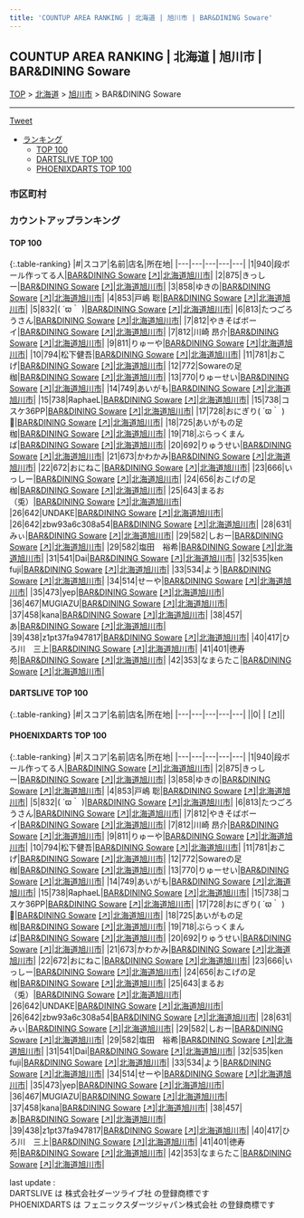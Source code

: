 ```yaml
---
title: 'COUNTUP AREA RANKING | 北海道 | 旭川市 | BAR&DINING Soware'
---
```

## COUNTUP AREA RANKING | 北海道 | 旭川市 | BAR&DINING Soware

[TOP](/darts/rank/) > [北海道](/darts/rank/北海道/) > [旭川市](/darts/rank/北海道/旭川市/) > BAR&DINING Soware

___

<a href="https://twitter.com/share?ref_src=twsrc%5Etfw" data-text="COUNTUP AREA RANKING | 北海道旭川市BAR&DINING Soware" class="twitter-share-button" data-hashtags="DARTSLIVE,PHOENIXDARTS,darts,ダーツ" data-show-count="false">Tweet</a>

* [ランキング](#カウントアップランキング)
    * [TOP 100](#top-100)
    * [DARTSLIVE TOP 100](#dartslive-top-100)
    * [PHOENIXDARTS TOP 100](#phoenixdarts-top-100)

### 市区町村

<ul>

</ul>

### カウントアップランキング

#### TOP 100



{:.table-ranking}
|#|スコア|名前|店名|所在地|
|---|---|---|---|---|
|1|940|<span class="rank-name-pd">段ボール作ってる人</span>|<a href="/darts/rank/shops/88332.html">BAR&DINING Soware</a> <a href="https://vs.phoenixdarts.com/jp/shop/shopDetailInfo/s_88332?s_seq=88332">[↗]</a>|<a href="/darts/rank/北海道/旭川市">北海道旭川市</a>|
|2|875|<span class="rank-name-pd">きっしー</span>|<a href="/darts/rank/shops/88332.html">BAR&DINING Soware</a> <a href="https://vs.phoenixdarts.com/jp/shop/shopDetailInfo/s_88332?s_seq=88332">[↗]</a>|<a href="/darts/rank/北海道/旭川市">北海道旭川市</a>|
|3|858|<span class="rank-name-pd">ゆきの</span>|<a href="/darts/rank/shops/88332.html">BAR&DINING Soware</a> <a href="https://vs.phoenixdarts.com/jp/shop/shopDetailInfo/s_88332?s_seq=88332">[↗]</a>|<a href="/darts/rank/北海道/旭川市">北海道旭川市</a>|
|4|853|<span class="rank-name-pd"><span class="pro-icon-pd"></span>戸嶋 聡</span>|<a href="/darts/rank/shops/88332.html">BAR&DINING Soware</a> <a href="https://vs.phoenixdarts.com/jp/shop/shopDetailInfo/s_88332?s_seq=88332">[↗]</a>|<a href="/darts/rank/北海道/旭川市">北海道旭川市</a>|
|5|832|<span class="rank-name-pd">( ´ϖ｀ )</span>|<a href="/darts/rank/shops/88332.html">BAR&DINING Soware</a> <a href="https://vs.phoenixdarts.com/jp/shop/shopDetailInfo/s_88332?s_seq=88332">[↗]</a>|<a href="/darts/rank/北海道/旭川市">北海道旭川市</a>|
|6|813|<span class="rank-name-pd">たつごろうさん</span>|<a href="/darts/rank/shops/88332.html">BAR&DINING Soware</a> <a href="https://vs.phoenixdarts.com/jp/shop/shopDetailInfo/s_88332?s_seq=88332">[↗]</a>|<a href="/darts/rank/北海道/旭川市">北海道旭川市</a>|
|7|812|<span class="rank-name-pd">やきそばボーイ</span>|<a href="/darts/rank/shops/88332.html">BAR&DINING Soware</a> <a href="https://vs.phoenixdarts.com/jp/shop/shopDetailInfo/s_88332?s_seq=88332">[↗]</a>|<a href="/darts/rank/北海道/旭川市">北海道旭川市</a>|
|7|812|<span class="rank-name-pd">川崎 昂介</span>|<a href="/darts/rank/shops/88332.html">BAR&DINING Soware</a> <a href="https://vs.phoenixdarts.com/jp/shop/shopDetailInfo/s_88332?s_seq=88332">[↗]</a>|<a href="/darts/rank/北海道/旭川市">北海道旭川市</a>|
|9|811|<span class="rank-name-pd">りゅーや</span>|<a href="/darts/rank/shops/88332.html">BAR&DINING Soware</a> <a href="https://vs.phoenixdarts.com/jp/shop/shopDetailInfo/s_88332?s_seq=88332">[↗]</a>|<a href="/darts/rank/北海道/旭川市">北海道旭川市</a>|
|10|794|<span class="rank-name-pd">松下健吾</span>|<a href="/darts/rank/shops/88332.html">BAR&DINING Soware</a> <a href="https://vs.phoenixdarts.com/jp/shop/shopDetailInfo/s_88332?s_seq=88332">[↗]</a>|<a href="/darts/rank/北海道/旭川市">北海道旭川市</a>|
|11|781|<span class="rank-name-pd">おこげ</span>|<a href="/darts/rank/shops/88332.html">BAR&DINING Soware</a> <a href="https://vs.phoenixdarts.com/jp/shop/shopDetailInfo/s_88332?s_seq=88332">[↗]</a>|<a href="/darts/rank/北海道/旭川市">北海道旭川市</a>|
|12|772|<span class="rank-name-pd">Sowareの足枷</span>|<a href="/darts/rank/shops/88332.html">BAR&DINING Soware</a> <a href="https://vs.phoenixdarts.com/jp/shop/shopDetailInfo/s_88332?s_seq=88332">[↗]</a>|<a href="/darts/rank/北海道/旭川市">北海道旭川市</a>|
|13|770|<span class="rank-name-pd">りゅーせい</span>|<a href="/darts/rank/shops/88332.html">BAR&DINING Soware</a> <a href="https://vs.phoenixdarts.com/jp/shop/shopDetailInfo/s_88332?s_seq=88332">[↗]</a>|<a href="/darts/rank/北海道/旭川市">北海道旭川市</a>|
|14|749|<span class="rank-name-pd">あいがも</span>|<a href="/darts/rank/shops/88332.html">BAR&DINING Soware</a> <a href="https://vs.phoenixdarts.com/jp/shop/shopDetailInfo/s_88332?s_seq=88332">[↗]</a>|<a href="/darts/rank/北海道/旭川市">北海道旭川市</a>|
|15|738|<span class="rank-name-pd">ЯaphaeL</span>|<a href="/darts/rank/shops/88332.html">BAR&DINING Soware</a> <a href="https://vs.phoenixdarts.com/jp/shop/shopDetailInfo/s_88332?s_seq=88332">[↗]</a>|<a href="/darts/rank/北海道/旭川市">北海道旭川市</a>|
|15|738|<span class="rank-name-pd">コスケ36PP</span>|<a href="/darts/rank/shops/88332.html">BAR&DINING Soware</a> <a href="https://vs.phoenixdarts.com/jp/shop/shopDetailInfo/s_88332?s_seq=88332">[↗]</a>|<a href="/darts/rank/北海道/旭川市">北海道旭川市</a>|
|17|728|<span class="rank-name-pd">おにぎり( ´ϖ｀ )🍙</span>|<a href="/darts/rank/shops/88332.html">BAR&DINING Soware</a> <a href="https://vs.phoenixdarts.com/jp/shop/shopDetailInfo/s_88332?s_seq=88332">[↗]</a>|<a href="/darts/rank/北海道/旭川市">北海道旭川市</a>|
|18|725|<span class="rank-name-pd">あいがもの足枷</span>|<a href="/darts/rank/shops/88332.html">BAR&DINING Soware</a> <a href="https://vs.phoenixdarts.com/jp/shop/shopDetailInfo/s_88332?s_seq=88332">[↗]</a>|<a href="/darts/rank/北海道/旭川市">北海道旭川市</a>|
|19|718|<span class="rank-name-pd">ぶらっくまんば</span>|<a href="/darts/rank/shops/88332.html">BAR&DINING Soware</a> <a href="https://vs.phoenixdarts.com/jp/shop/shopDetailInfo/s_88332?s_seq=88332">[↗]</a>|<a href="/darts/rank/北海道/旭川市">北海道旭川市</a>|
|20|692|<span class="rank-name-pd">りゅうせい</span>|<a href="/darts/rank/shops/88332.html">BAR&DINING Soware</a> <a href="https://vs.phoenixdarts.com/jp/shop/shopDetailInfo/s_88332?s_seq=88332">[↗]</a>|<a href="/darts/rank/北海道/旭川市">北海道旭川市</a>|
|21|673|<span class="rank-name-pd">かわかみ</span>|<a href="/darts/rank/shops/88332.html">BAR&DINING Soware</a> <a href="https://vs.phoenixdarts.com/jp/shop/shopDetailInfo/s_88332?s_seq=88332">[↗]</a>|<a href="/darts/rank/北海道/旭川市">北海道旭川市</a>|
|22|672|<span class="rank-name-pd">おにねこ</span>|<a href="/darts/rank/shops/88332.html">BAR&DINING Soware</a> <a href="https://vs.phoenixdarts.com/jp/shop/shopDetailInfo/s_88332?s_seq=88332">[↗]</a>|<a href="/darts/rank/北海道/旭川市">北海道旭川市</a>|
|23|666|<span class="rank-name-pd">いっしー</span>|<a href="/darts/rank/shops/88332.html">BAR&DINING Soware</a> <a href="https://vs.phoenixdarts.com/jp/shop/shopDetailInfo/s_88332?s_seq=88332">[↗]</a>|<a href="/darts/rank/北海道/旭川市">北海道旭川市</a>|
|24|656|<span class="rank-name-pd">おこげの足枷</span>|<a href="/darts/rank/shops/88332.html">BAR&DINING Soware</a> <a href="https://vs.phoenixdarts.com/jp/shop/shopDetailInfo/s_88332?s_seq=88332">[↗]</a>|<a href="/darts/rank/北海道/旭川市">北海道旭川市</a>|
|25|643|<span class="rank-name-pd">まるお（兎）</span>|<a href="/darts/rank/shops/88332.html">BAR&DINING Soware</a> <a href="https://vs.phoenixdarts.com/jp/shop/shopDetailInfo/s_88332?s_seq=88332">[↗]</a>|<a href="/darts/rank/北海道/旭川市">北海道旭川市</a>|
|26|642|<span class="rank-name-pd">UNDAKE</span>|<a href="/darts/rank/shops/88332.html">BAR&DINING Soware</a> <a href="https://vs.phoenixdarts.com/jp/shop/shopDetailInfo/s_88332?s_seq=88332">[↗]</a>|<a href="/darts/rank/北海道/旭川市">北海道旭川市</a>|
|26|642|<span class="rank-name-pd">zbw93a6c308a54</span>|<a href="/darts/rank/shops/88332.html">BAR&DINING Soware</a> <a href="https://vs.phoenixdarts.com/jp/shop/shopDetailInfo/s_88332?s_seq=88332">[↗]</a>|<a href="/darts/rank/北海道/旭川市">北海道旭川市</a>|
|28|631|<span class="rank-name-pd">みぃ</span>|<a href="/darts/rank/shops/88332.html">BAR&DINING Soware</a> <a href="https://vs.phoenixdarts.com/jp/shop/shopDetailInfo/s_88332?s_seq=88332">[↗]</a>|<a href="/darts/rank/北海道/旭川市">北海道旭川市</a>|
|29|582|<span class="rank-name-pd">しおー</span>|<a href="/darts/rank/shops/88332.html">BAR&DINING Soware</a> <a href="https://vs.phoenixdarts.com/jp/shop/shopDetailInfo/s_88332?s_seq=88332">[↗]</a>|<a href="/darts/rank/北海道/旭川市">北海道旭川市</a>|
|29|582|<span class="rank-name-pd">塩田　裕希</span>|<a href="/darts/rank/shops/88332.html">BAR&DINING Soware</a> <a href="https://vs.phoenixdarts.com/jp/shop/shopDetailInfo/s_88332?s_seq=88332">[↗]</a>|<a href="/darts/rank/北海道/旭川市">北海道旭川市</a>|
|31|541|<span class="rank-name-pd">Dai</span>|<a href="/darts/rank/shops/88332.html">BAR&DINING Soware</a> <a href="https://vs.phoenixdarts.com/jp/shop/shopDetailInfo/s_88332?s_seq=88332">[↗]</a>|<a href="/darts/rank/北海道/旭川市">北海道旭川市</a>|
|32|535|<span class="rank-name-pd">ken fuji</span>|<a href="/darts/rank/shops/88332.html">BAR&DINING Soware</a> <a href="https://vs.phoenixdarts.com/jp/shop/shopDetailInfo/s_88332?s_seq=88332">[↗]</a>|<a href="/darts/rank/北海道/旭川市">北海道旭川市</a>|
|33|534|<span class="rank-name-pd">よう</span>|<a href="/darts/rank/shops/88332.html">BAR&DINING Soware</a> <a href="https://vs.phoenixdarts.com/jp/shop/shopDetailInfo/s_88332?s_seq=88332">[↗]</a>|<a href="/darts/rank/北海道/旭川市">北海道旭川市</a>|
|34|514|<span class="rank-name-pd">せーや</span>|<a href="/darts/rank/shops/88332.html">BAR&DINING Soware</a> <a href="https://vs.phoenixdarts.com/jp/shop/shopDetailInfo/s_88332?s_seq=88332">[↗]</a>|<a href="/darts/rank/北海道/旭川市">北海道旭川市</a>|
|35|473|<span class="rank-name-pd">yep</span>|<a href="/darts/rank/shops/88332.html">BAR&DINING Soware</a> <a href="https://vs.phoenixdarts.com/jp/shop/shopDetailInfo/s_88332?s_seq=88332">[↗]</a>|<a href="/darts/rank/北海道/旭川市">北海道旭川市</a>|
|36|467|<span class="rank-name-pd">MUGIAZU</span>|<a href="/darts/rank/shops/88332.html">BAR&DINING Soware</a> <a href="https://vs.phoenixdarts.com/jp/shop/shopDetailInfo/s_88332?s_seq=88332">[↗]</a>|<a href="/darts/rank/北海道/旭川市">北海道旭川市</a>|
|37|458|<span class="rank-name-pd">kana</span>|<a href="/darts/rank/shops/88332.html">BAR&DINING Soware</a> <a href="https://vs.phoenixdarts.com/jp/shop/shopDetailInfo/s_88332?s_seq=88332">[↗]</a>|<a href="/darts/rank/北海道/旭川市">北海道旭川市</a>|
|38|457|<span class="rank-name-pd">あ</span>|<a href="/darts/rank/shops/88332.html">BAR&DINING Soware</a> <a href="https://vs.phoenixdarts.com/jp/shop/shopDetailInfo/s_88332?s_seq=88332">[↗]</a>|<a href="/darts/rank/北海道/旭川市">北海道旭川市</a>|
|39|438|<span class="rank-name-pd">z1pt37fa947817</span>|<a href="/darts/rank/shops/88332.html">BAR&DINING Soware</a> <a href="https://vs.phoenixdarts.com/jp/shop/shopDetailInfo/s_88332?s_seq=88332">[↗]</a>|<a href="/darts/rank/北海道/旭川市">北海道旭川市</a>|
|40|417|<span class="rank-name-pd">ひろ川　三上</span>|<a href="/darts/rank/shops/88332.html">BAR&DINING Soware</a> <a href="https://vs.phoenixdarts.com/jp/shop/shopDetailInfo/s_88332?s_seq=88332">[↗]</a>|<a href="/darts/rank/北海道/旭川市">北海道旭川市</a>|
|41|401|<span class="rank-name-pd">徳寿苑</span>|<a href="/darts/rank/shops/88332.html">BAR&DINING Soware</a> <a href="https://vs.phoenixdarts.com/jp/shop/shopDetailInfo/s_88332?s_seq=88332">[↗]</a>|<a href="/darts/rank/北海道/旭川市">北海道旭川市</a>|
|42|353|<span class="rank-name-pd">なまらたこ</span>|<a href="/darts/rank/shops/88332.html">BAR&DINING Soware</a> <a href="https://vs.phoenixdarts.com/jp/shop/shopDetailInfo/s_88332?s_seq=88332">[↗]</a>|<a href="/darts/rank/北海道/旭川市">北海道旭川市</a>|


#### DARTSLIVE TOP 100



{:.table-ranking}
|#|スコア|名前|店名|所在地|
|---|---|---|---|---|
||0|<span class="rank-name-dl"> </span>|<a href="/darts/rank/shops/.html"></a> <a href="">[↗]</a>|<a href="/darts/rank//"></a>|


#### PHOENIXDARTS TOP 100



{:.table-ranking}
|#|スコア|名前|店名|所在地|
|---|---|---|---|---|
|1|940|<span class="rank-name-pd">段ボール作ってる人</span>|<a href="/darts/rank/shops/88332.html">BAR&DINING Soware</a> <a href="https://vs.phoenixdarts.com/jp/shop/shopDetailInfo/s_88332?s_seq=88332">[↗]</a>|<a href="/darts/rank/北海道/旭川市">北海道旭川市</a>|
|2|875|<span class="rank-name-pd">きっしー</span>|<a href="/darts/rank/shops/88332.html">BAR&DINING Soware</a> <a href="https://vs.phoenixdarts.com/jp/shop/shopDetailInfo/s_88332?s_seq=88332">[↗]</a>|<a href="/darts/rank/北海道/旭川市">北海道旭川市</a>|
|3|858|<span class="rank-name-pd">ゆきの</span>|<a href="/darts/rank/shops/88332.html">BAR&DINING Soware</a> <a href="https://vs.phoenixdarts.com/jp/shop/shopDetailInfo/s_88332?s_seq=88332">[↗]</a>|<a href="/darts/rank/北海道/旭川市">北海道旭川市</a>|
|4|853|<span class="rank-name-pd"><span class="pro-icon-pd"></span>戸嶋 聡</span>|<a href="/darts/rank/shops/88332.html">BAR&DINING Soware</a> <a href="https://vs.phoenixdarts.com/jp/shop/shopDetailInfo/s_88332?s_seq=88332">[↗]</a>|<a href="/darts/rank/北海道/旭川市">北海道旭川市</a>|
|5|832|<span class="rank-name-pd">( ´ϖ｀ )</span>|<a href="/darts/rank/shops/88332.html">BAR&DINING Soware</a> <a href="https://vs.phoenixdarts.com/jp/shop/shopDetailInfo/s_88332?s_seq=88332">[↗]</a>|<a href="/darts/rank/北海道/旭川市">北海道旭川市</a>|
|6|813|<span class="rank-name-pd">たつごろうさん</span>|<a href="/darts/rank/shops/88332.html">BAR&DINING Soware</a> <a href="https://vs.phoenixdarts.com/jp/shop/shopDetailInfo/s_88332?s_seq=88332">[↗]</a>|<a href="/darts/rank/北海道/旭川市">北海道旭川市</a>|
|7|812|<span class="rank-name-pd">やきそばボーイ</span>|<a href="/darts/rank/shops/88332.html">BAR&DINING Soware</a> <a href="https://vs.phoenixdarts.com/jp/shop/shopDetailInfo/s_88332?s_seq=88332">[↗]</a>|<a href="/darts/rank/北海道/旭川市">北海道旭川市</a>|
|7|812|<span class="rank-name-pd">川崎 昂介</span>|<a href="/darts/rank/shops/88332.html">BAR&DINING Soware</a> <a href="https://vs.phoenixdarts.com/jp/shop/shopDetailInfo/s_88332?s_seq=88332">[↗]</a>|<a href="/darts/rank/北海道/旭川市">北海道旭川市</a>|
|9|811|<span class="rank-name-pd">りゅーや</span>|<a href="/darts/rank/shops/88332.html">BAR&DINING Soware</a> <a href="https://vs.phoenixdarts.com/jp/shop/shopDetailInfo/s_88332?s_seq=88332">[↗]</a>|<a href="/darts/rank/北海道/旭川市">北海道旭川市</a>|
|10|794|<span class="rank-name-pd">松下健吾</span>|<a href="/darts/rank/shops/88332.html">BAR&DINING Soware</a> <a href="https://vs.phoenixdarts.com/jp/shop/shopDetailInfo/s_88332?s_seq=88332">[↗]</a>|<a href="/darts/rank/北海道/旭川市">北海道旭川市</a>|
|11|781|<span class="rank-name-pd">おこげ</span>|<a href="/darts/rank/shops/88332.html">BAR&DINING Soware</a> <a href="https://vs.phoenixdarts.com/jp/shop/shopDetailInfo/s_88332?s_seq=88332">[↗]</a>|<a href="/darts/rank/北海道/旭川市">北海道旭川市</a>|
|12|772|<span class="rank-name-pd">Sowareの足枷</span>|<a href="/darts/rank/shops/88332.html">BAR&DINING Soware</a> <a href="https://vs.phoenixdarts.com/jp/shop/shopDetailInfo/s_88332?s_seq=88332">[↗]</a>|<a href="/darts/rank/北海道/旭川市">北海道旭川市</a>|
|13|770|<span class="rank-name-pd">りゅーせい</span>|<a href="/darts/rank/shops/88332.html">BAR&DINING Soware</a> <a href="https://vs.phoenixdarts.com/jp/shop/shopDetailInfo/s_88332?s_seq=88332">[↗]</a>|<a href="/darts/rank/北海道/旭川市">北海道旭川市</a>|
|14|749|<span class="rank-name-pd">あいがも</span>|<a href="/darts/rank/shops/88332.html">BAR&DINING Soware</a> <a href="https://vs.phoenixdarts.com/jp/shop/shopDetailInfo/s_88332?s_seq=88332">[↗]</a>|<a href="/darts/rank/北海道/旭川市">北海道旭川市</a>|
|15|738|<span class="rank-name-pd">ЯaphaeL</span>|<a href="/darts/rank/shops/88332.html">BAR&DINING Soware</a> <a href="https://vs.phoenixdarts.com/jp/shop/shopDetailInfo/s_88332?s_seq=88332">[↗]</a>|<a href="/darts/rank/北海道/旭川市">北海道旭川市</a>|
|15|738|<span class="rank-name-pd">コスケ36PP</span>|<a href="/darts/rank/shops/88332.html">BAR&DINING Soware</a> <a href="https://vs.phoenixdarts.com/jp/shop/shopDetailInfo/s_88332?s_seq=88332">[↗]</a>|<a href="/darts/rank/北海道/旭川市">北海道旭川市</a>|
|17|728|<span class="rank-name-pd">おにぎり( ´ϖ｀ )🍙</span>|<a href="/darts/rank/shops/88332.html">BAR&DINING Soware</a> <a href="https://vs.phoenixdarts.com/jp/shop/shopDetailInfo/s_88332?s_seq=88332">[↗]</a>|<a href="/darts/rank/北海道/旭川市">北海道旭川市</a>|
|18|725|<span class="rank-name-pd">あいがもの足枷</span>|<a href="/darts/rank/shops/88332.html">BAR&DINING Soware</a> <a href="https://vs.phoenixdarts.com/jp/shop/shopDetailInfo/s_88332?s_seq=88332">[↗]</a>|<a href="/darts/rank/北海道/旭川市">北海道旭川市</a>|
|19|718|<span class="rank-name-pd">ぶらっくまんば</span>|<a href="/darts/rank/shops/88332.html">BAR&DINING Soware</a> <a href="https://vs.phoenixdarts.com/jp/shop/shopDetailInfo/s_88332?s_seq=88332">[↗]</a>|<a href="/darts/rank/北海道/旭川市">北海道旭川市</a>|
|20|692|<span class="rank-name-pd">りゅうせい</span>|<a href="/darts/rank/shops/88332.html">BAR&DINING Soware</a> <a href="https://vs.phoenixdarts.com/jp/shop/shopDetailInfo/s_88332?s_seq=88332">[↗]</a>|<a href="/darts/rank/北海道/旭川市">北海道旭川市</a>|
|21|673|<span class="rank-name-pd">かわかみ</span>|<a href="/darts/rank/shops/88332.html">BAR&DINING Soware</a> <a href="https://vs.phoenixdarts.com/jp/shop/shopDetailInfo/s_88332?s_seq=88332">[↗]</a>|<a href="/darts/rank/北海道/旭川市">北海道旭川市</a>|
|22|672|<span class="rank-name-pd">おにねこ</span>|<a href="/darts/rank/shops/88332.html">BAR&DINING Soware</a> <a href="https://vs.phoenixdarts.com/jp/shop/shopDetailInfo/s_88332?s_seq=88332">[↗]</a>|<a href="/darts/rank/北海道/旭川市">北海道旭川市</a>|
|23|666|<span class="rank-name-pd">いっしー</span>|<a href="/darts/rank/shops/88332.html">BAR&DINING Soware</a> <a href="https://vs.phoenixdarts.com/jp/shop/shopDetailInfo/s_88332?s_seq=88332">[↗]</a>|<a href="/darts/rank/北海道/旭川市">北海道旭川市</a>|
|24|656|<span class="rank-name-pd">おこげの足枷</span>|<a href="/darts/rank/shops/88332.html">BAR&DINING Soware</a> <a href="https://vs.phoenixdarts.com/jp/shop/shopDetailInfo/s_88332?s_seq=88332">[↗]</a>|<a href="/darts/rank/北海道/旭川市">北海道旭川市</a>|
|25|643|<span class="rank-name-pd">まるお（兎）</span>|<a href="/darts/rank/shops/88332.html">BAR&DINING Soware</a> <a href="https://vs.phoenixdarts.com/jp/shop/shopDetailInfo/s_88332?s_seq=88332">[↗]</a>|<a href="/darts/rank/北海道/旭川市">北海道旭川市</a>|
|26|642|<span class="rank-name-pd">UNDAKE</span>|<a href="/darts/rank/shops/88332.html">BAR&DINING Soware</a> <a href="https://vs.phoenixdarts.com/jp/shop/shopDetailInfo/s_88332?s_seq=88332">[↗]</a>|<a href="/darts/rank/北海道/旭川市">北海道旭川市</a>|
|26|642|<span class="rank-name-pd">zbw93a6c308a54</span>|<a href="/darts/rank/shops/88332.html">BAR&DINING Soware</a> <a href="https://vs.phoenixdarts.com/jp/shop/shopDetailInfo/s_88332?s_seq=88332">[↗]</a>|<a href="/darts/rank/北海道/旭川市">北海道旭川市</a>|
|28|631|<span class="rank-name-pd">みぃ</span>|<a href="/darts/rank/shops/88332.html">BAR&DINING Soware</a> <a href="https://vs.phoenixdarts.com/jp/shop/shopDetailInfo/s_88332?s_seq=88332">[↗]</a>|<a href="/darts/rank/北海道/旭川市">北海道旭川市</a>|
|29|582|<span class="rank-name-pd">しおー</span>|<a href="/darts/rank/shops/88332.html">BAR&DINING Soware</a> <a href="https://vs.phoenixdarts.com/jp/shop/shopDetailInfo/s_88332?s_seq=88332">[↗]</a>|<a href="/darts/rank/北海道/旭川市">北海道旭川市</a>|
|29|582|<span class="rank-name-pd">塩田　裕希</span>|<a href="/darts/rank/shops/88332.html">BAR&DINING Soware</a> <a href="https://vs.phoenixdarts.com/jp/shop/shopDetailInfo/s_88332?s_seq=88332">[↗]</a>|<a href="/darts/rank/北海道/旭川市">北海道旭川市</a>|
|31|541|<span class="rank-name-pd">Dai</span>|<a href="/darts/rank/shops/88332.html">BAR&DINING Soware</a> <a href="https://vs.phoenixdarts.com/jp/shop/shopDetailInfo/s_88332?s_seq=88332">[↗]</a>|<a href="/darts/rank/北海道/旭川市">北海道旭川市</a>|
|32|535|<span class="rank-name-pd">ken fuji</span>|<a href="/darts/rank/shops/88332.html">BAR&DINING Soware</a> <a href="https://vs.phoenixdarts.com/jp/shop/shopDetailInfo/s_88332?s_seq=88332">[↗]</a>|<a href="/darts/rank/北海道/旭川市">北海道旭川市</a>|
|33|534|<span class="rank-name-pd">よう</span>|<a href="/darts/rank/shops/88332.html">BAR&DINING Soware</a> <a href="https://vs.phoenixdarts.com/jp/shop/shopDetailInfo/s_88332?s_seq=88332">[↗]</a>|<a href="/darts/rank/北海道/旭川市">北海道旭川市</a>|
|34|514|<span class="rank-name-pd">せーや</span>|<a href="/darts/rank/shops/88332.html">BAR&DINING Soware</a> <a href="https://vs.phoenixdarts.com/jp/shop/shopDetailInfo/s_88332?s_seq=88332">[↗]</a>|<a href="/darts/rank/北海道/旭川市">北海道旭川市</a>|
|35|473|<span class="rank-name-pd">yep</span>|<a href="/darts/rank/shops/88332.html">BAR&DINING Soware</a> <a href="https://vs.phoenixdarts.com/jp/shop/shopDetailInfo/s_88332?s_seq=88332">[↗]</a>|<a href="/darts/rank/北海道/旭川市">北海道旭川市</a>|
|36|467|<span class="rank-name-pd">MUGIAZU</span>|<a href="/darts/rank/shops/88332.html">BAR&DINING Soware</a> <a href="https://vs.phoenixdarts.com/jp/shop/shopDetailInfo/s_88332?s_seq=88332">[↗]</a>|<a href="/darts/rank/北海道/旭川市">北海道旭川市</a>|
|37|458|<span class="rank-name-pd">kana</span>|<a href="/darts/rank/shops/88332.html">BAR&DINING Soware</a> <a href="https://vs.phoenixdarts.com/jp/shop/shopDetailInfo/s_88332?s_seq=88332">[↗]</a>|<a href="/darts/rank/北海道/旭川市">北海道旭川市</a>|
|38|457|<span class="rank-name-pd">あ</span>|<a href="/darts/rank/shops/88332.html">BAR&DINING Soware</a> <a href="https://vs.phoenixdarts.com/jp/shop/shopDetailInfo/s_88332?s_seq=88332">[↗]</a>|<a href="/darts/rank/北海道/旭川市">北海道旭川市</a>|
|39|438|<span class="rank-name-pd">z1pt37fa947817</span>|<a href="/darts/rank/shops/88332.html">BAR&DINING Soware</a> <a href="https://vs.phoenixdarts.com/jp/shop/shopDetailInfo/s_88332?s_seq=88332">[↗]</a>|<a href="/darts/rank/北海道/旭川市">北海道旭川市</a>|
|40|417|<span class="rank-name-pd">ひろ川　三上</span>|<a href="/darts/rank/shops/88332.html">BAR&DINING Soware</a> <a href="https://vs.phoenixdarts.com/jp/shop/shopDetailInfo/s_88332?s_seq=88332">[↗]</a>|<a href="/darts/rank/北海道/旭川市">北海道旭川市</a>|
|41|401|<span class="rank-name-pd">徳寿苑</span>|<a href="/darts/rank/shops/88332.html">BAR&DINING Soware</a> <a href="https://vs.phoenixdarts.com/jp/shop/shopDetailInfo/s_88332?s_seq=88332">[↗]</a>|<a href="/darts/rank/北海道/旭川市">北海道旭川市</a>|
|42|353|<span class="rank-name-pd">なまらたこ</span>|<a href="/darts/rank/shops/88332.html">BAR&DINING Soware</a> <a href="https://vs.phoenixdarts.com/jp/shop/shopDetailInfo/s_88332?s_seq=88332">[↗]</a>|<a href="/darts/rank/北海道/旭川市">北海道旭川市</a>|


<div class="footer border-top border-gray-light mt-5 pt-3 text-right text-gray">
    last update : <span style="font-weight: italic" id="foot_last_modified"></span><br />
    DARTSLIVE は 株式会社ダーツライブ社 の登録商標です<br />
    PHOENIXDARTS は フェニックスダーツジャパン株式会社 の登録商標です<br />
</div>

<script src="https://cdnjs.cloudflare.com/ajax/libs/jquery.tablesorter/2.31.3/js/jquery.tablesorter.min.js" integrity="sha512-qzgd5cYSZcosqpzpn7zF2ZId8f/8CHmFKZ8j7mU4OUXTNRd5g+ZHBPsgKEwoqxCtdQvExE5LprwwPAgoicguNg==" crossorigin="anonymous" referrerpolicy="no-referrer"></script>
<link rel="stylesheet" href="https://cdnjs.cloudflare.com/ajax/libs/jquery.tablesorter/2.31.3/css/theme.default.min.css" integrity="sha512-wghhOJkjQX0Lh3NSWvNKeZ0ZpNn+SPVXX1Qyc9OCaogADktxrBiBdKGDoqVUOyhStvMBmJQ8ZdMHiR3wuEq8+w==" crossorigin="anonymous" referrerpolicy="no-referrer" />
<script>
$(function() {
    $(".table-ranking").tablesorter({sortList:[[0, 0]]});
    $("#foot_last_modified").text(formatDate(new Date(document.lastModified), 'yyyy-MM-dd HH:mm:ss'));
});
</script>

<script async src="https://platform.twitter.com/widgets.js" charset="utf-8"></script>